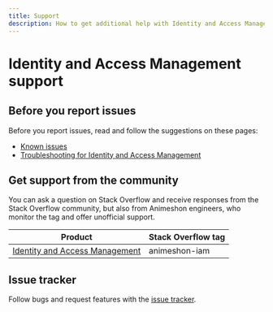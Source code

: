 ```yaml
---
title: Support
description: How to get additional help with Identity and Access Management.
---
```


# Identity and Access Management support

## Before you report issues

Before you report issues, read and follow the suggestions on these pages:

- [Known issues](/iam/docs/issues)
- [Troubleshooting for Identity and Access Management](/iam/docs/troubleshooting)

## Get support from the community

You can ask a question on Stack Overflow and receive responses from the Stack Overflow community, but also from Animeshon engineers, who monitor the tag and offer unofficial support.

| Product | Stack Overflow tag |
| --- | --- |
| [Identity and Access Management](https://stackoverflow.com/questions/tagged/animeshon-iam) | animeshon-iam |

## Issue tracker

Follow bugs and request features with the [issue tracker](https://github.com/animeshon/issue-tracker/issues).
